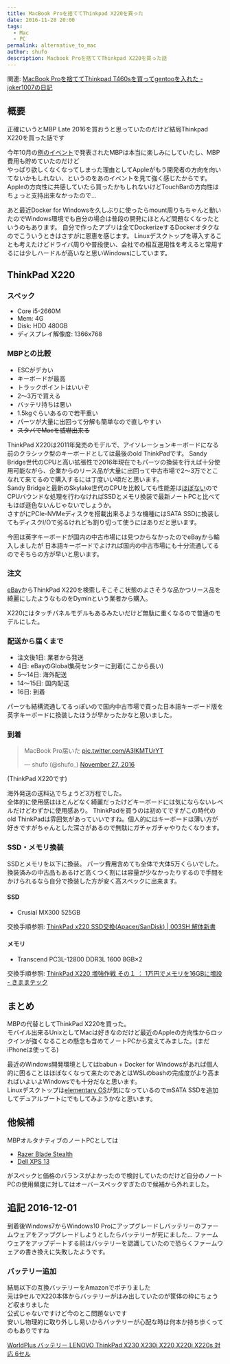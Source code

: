 ```yaml
---
title: MacBook Proを捨ててThinkpad X220を買った
date: 2016-11-28 20:00
tags:
  - Mac 
  - PC
permalink: alternative_to_mac
author: shufo
description: Macbook Proを捨ててThinkpad X220を買った話
---
```


関連: [MacBook Proを捨ててThinkpad T460sを買ってgentooを入れた \- joker1007の日記](http://d.hatena.ne.jp/joker1007/20161125/1480069437)

## 概要

正確にいうとMBP Late 2016を買おうと思っていたのだけど結局Thinkpad X220を買った話です

今年10月の[例のイベント](http://www.apple.com/apple-events/october-2016/)で発表されたMBPは本当に楽しみにしていたし、MBP費用も貯めていたのだけど  
やっぱり欲しくなくなってしまった理由としてAppleがもう開発者の方向を向いてないかもしれない、というのをあのイベントを見て強く感じたからです。  
Appleの方向性に共感していたら買ったかもしれないけどTouchBarの方向性はちょっと支持出来なかったので…

あと最近Docker for Windowsを久しぶりに使ったらmount周りもちゃんと動いたのでWindows環境でも自分の場合は普段の開発にほとんど問題なくなったというのもあります。
自分で作ったアプリは全てDockerizeするDockerオタクなのでこういうときはさすがに恩恵を感じます。
Linuxデスクトップを導入することも考えたけどドライバ周りや普段使い、会社での相互運用性を考えると常用するには少しハードルが高いなと思いWindowsにしています。

## ThinkPad X220

### スペック

- Core i5-2660M
- Mem: 4G
- Disk: HDD 480GB
- ディスプレイ解像度: 1366x768

### MBPとの比較

- ESCがデカい
- キーボードが最高
- トラックポイントはいいぞ
- 2～3万で買える
- バッテリ持ちは悪い
- 1.5kgぐらいあるので若干重い
- パーツが大量に出回って分解も簡単なので直しやすい
- ~~スタバでMacを威嚇出来る~~

ThinkPad X220は2011年発売のモデルで、アイソレーションキーボードになる前のクラシック型のキーボードとしては最後のold ThinkPadです。
Sandy Bridge世代のCPUと高い拡張性で2016年現在でもパーツの換装を行えば十分使用可能ながら、企業からのリース品が大量に出回って中古市場で2～3万でとこなれて来てるので購入するには丁度いい頃だと思います。  
Sandy Bridgeと最新のSkylake世代のCPUを比較しても性能差は[ほぼない](http://www.cpubenchmark.net/compare.php?cmp%5B%5D=2556&cmp%5B%5D=812)のでCPUバウンドな処理を行わなければSSDとメモリ換装で最新ノートPCと比べてもほぼ遜色ないんじゃないでしょうか。  
さすがにPCIe-NVMeディスクを搭載出来るような機種にはSATA SSDに換装してもディスクI/Oで劣るけれども割り切って使うにはありだと思います。

今回は英字キーボードが国内の中古市場には見つからなかったのでeBayから輸入しましたが
日本語キーボードでよければ国内の中古市場にも十分流通してるのでそちらの方が早いと思います。

### 注文

[eBay](http://www.ebay.com/sch/i.html?_from=R40&_trksid=p2050601.m570.l1313.TR0.TRC0.H0.XX220.TRS0&_nkw=X220&_sacat=0)からThinkPad X220を検索しそこそこ状態のよさそうな品かつリース品を綺麗にしたようなものをDyminという業者から購入。

X220にはタッチパネルモデルもあるみたいだけど無駄に重くなるので普通のモデルにした。

### 配送から届くまで

- 注文後1日: 業者から発送
- 4日: eBayのGlobal集荷センターに到着(ここから長い)
- 5～14日: 海外配送
- 14～15日: 国内配送
- 16日: 到着

パーツも結構流通してるっぽいので国内中古市場で買った日本語キーボード版を英字キーボードに換装したほうが早かったかなと思いました。

### 到着

<blockquote class="twitter-tweet" data-partner="tweetdeck"><p lang="ja" dir="ltr">MacBook Pro届いた <a href="https://t.co/A3lKMTUrYT">pic.twitter.com/A3lKMTUrYT</a></p>&mdash; shufo (@shufo_) <a href="https://twitter.com/shufo_/status/802768934432743424">November 27, 2016</a></blockquote>
<script async src="//platform.twitter.com/widgets.js" charset="utf-8"></script>

(ThinkPad X220です)

海外発送の送料込でちょうど3万程でした。  
全体的に使用感はほとんどなく綺麗だったけどキーボードには気にならないレベルだけどわずかに使用感あり。
ThinkPadを買うのは初めてですがこの時代のold ThinkPadは雰囲気があっていいですね。個人的にはキーボードは薄い方が好きですがちゃんとした深さがあるので無駄にガチャガチャやりたくなります。

### SSD・メモリ換装

SSDとメモリを以下に換装。
パーツ費用含めても全体で大体5万くらいでした。  
換装済みの中古品もあるけど高くつく割には容量が少なかったりするので手間をかけられるなら自分で換装した方が安く高スペックに出来ます。

#### SSD

- Crusial MX300 525GB

交換手順参照: [ThinkPad x220 SSD交換\(Apacer/SanDisk\) \| 003SH 解体新書](http://003sh.ou-net.com/blog/?p=1114)

#### メモリ

- Transcend PC3L-12800 DDR3L 1600 8GB×2

交換手順参照: [ThinkPad X220 増強作戦 その１ ： 1万円でメモリを16GBに増設 \- きままテック](http://kimamatech.blog.fc2.com/blog-entry-49.html)

## まとめ

MBPの代替としてThinkPad X220を買った。  
モバイル出来るUnixとしてMacは好きなのだけど最近のAppleの方向性からロックインが強くなることの懸念も含めてノートPCから変えてみました。(まだiPhoneは使ってる)

最近のWindows開発環境としてはbabun + Docker for Windowsがあれば個人的に困ることはほぼなくなって来たのであとはWSLのbashの完成度がより高まればいよいよWindowsでも十分だなと思います。  
Linuxデスクトップは[elementary OS](https://elementary.io/ja/)が気になっているのでmSATA SSDを追加してデュアルブートにでもしてみようかなと思います。

## 他候補

MBPオルタナティブのノートPCとしては

- [Razer Blade Stealth](http://www.razerzone.com/gaming-systems/razer-blade-stealth)
- [Dell XPS 13](http://www.dell.com/jp/p/xps-13-9360-laptop/pd)

がスペックと価格のバランスがよかったので検討していたのだけど自分のノートPCの使用頻度に対してはオーバースペックすぎたので候補から外れました。

## 追記 2016-12-01

到着後Windows7からWindows10 Proにアップグレードしバッテリーのファームウェアをアップグレードしようとしたらバッテリーが死にました…
ファームウェアをアップデートする前はバッテリーを認識していたので恐らくファームウェアの書き換えに失敗したようです。

### バッテリー追加

結局以下の互換バッテリーをAmazonでポチりました  
元は9セルでX220本体からバッテリーがはみ出していたのが筐体の枠にちょうど収まりました  
公式じゃないですけど今のとこ問題ないです  
安いし物理的に取り外しし易いからバッテリーが心配な時は何本か持ち歩くってのもありですね

<blockquote class="imgur-embed-pub" lang="en" data-id="a/wiq4p"><a href="//imgur.com/wiq4p"></a></blockquote><script async src="//s.imgur.com/min/embed.js" charset="utf-8"></script>

[WorldPlus バッテリー LENOVO ThinkPad X230 X230i X220 X220i X220s 対応 6セル](http://amzn.asia/bjrtGpW)